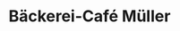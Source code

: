 ---
title: "Bäckerei-Café Müller"
url: /strasslach-dingharting/baeckerei-cafe-mueller/
shop: Bäckerei
---